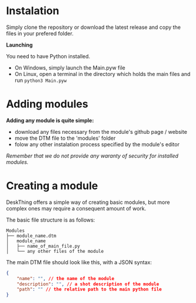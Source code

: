 # Instalation

Simply clone the repository or download the latest release and copy the files in your prefered folder.

**Launching**

You need to have Python installed.
- On Windows, simply launch the Main.pyw file
- On Linux, open a terminal in the directory which holds the main files and run ```python3 Main.pyw```

# Adding modules

**Adding any module is quite simple:**
- download any files necessary from the module's github page / website
- move the DTM file to the 'modules' folder
- folow any other instalation process specified by the module's editor

*Remember that we do not provide any waranty of security for installed modules.*

# Creating a module

DeskThing offers a simple way of creating basic modules, but more complex ones may require a consequent amount of work.

The basic file structure is as follows:
```
Modules
├── module_name.dtm
│   module_name
│   ├── name_of_main_file.py
│   └── any other files of the module
```

The main DTM file should look like this, with a JSON syntax:
``` json
{
    "name": "", // the name of the module
    "description": "", // a shot description of the module
    "path": "" // the relative path to the main python file
}
```
